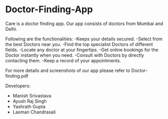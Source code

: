 # Doctor-Finding-App

Care is a doctor finding app. Our app consists of doctors from Mumbai and Delhi.

Following are the functionalities:
-Keeps your details secured. 
-Select from the best  Doctors near you. 
-Find the top specialist Doctors of different fields.
-Locate any doctor at your fingertips.
-Get online bookings for the Doctor instantly when you need.
-Consult with Doctors by directly contacting them.
-Keep a record of your appointments.

For more details and screenshots of our app please refer to Doctor-finding.pdf

Developers:

- Manish Srivastava
- Ayush Raj Singh
- Yashrath Gupta
- Laxman Chandrasali
